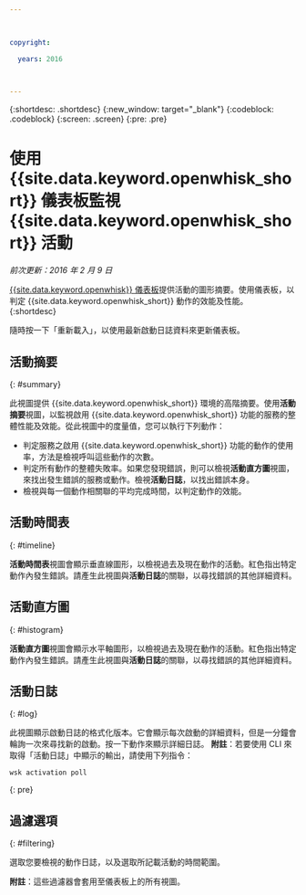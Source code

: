 ```yaml
---

 

copyright:

  years: 2016

 

---
```


{:shortdesc: .shortdesc}
{:new_window: target="_blank"}
{:codeblock: .codeblock}
{:screen: .screen}
{:pre: .pre}

# 使用 {{site.data.keyword.openwhisk_short}} 儀表板監視 {{site.data.keyword.openwhisk_short}} 活動
*前次更新：2016 年 2 月 9 日*

[{{site.data.keyword.openwhisk}} 儀表板](https://{DomainName}/whisk/dashboard/)提供活動的圖形摘要。使用儀表板，以判定 {{site.data.keyword.openwhisk_short}} 動作的效能及性能。
{:shortdesc}

隨時按一下「重新載入」，以使用最新啟動日誌資料來更新儀表板。

## 活動摘要
{: #summary}

此視圖提供 {{site.data.keyword.openwhisk_short}} 環境的高階摘要。使用**活動摘要**視圖，以監視啟用 {{site.data.keyword.openwhisk_short}} 功能的服務的整體性能及效能。從此視圖中的度量值，您可以執行下列動作：
* 判定服務之啟用 {{site.data.keyword.openwhisk_short}} 功能的動作的使用率，方法是檢視呼叫這些動作的次數。
* 判定所有動作的整體失敗率。如果您發現錯誤，則可以檢視**活動直方圖**視圖，來找出發生錯誤的服務或動作。檢視**活動日誌**，以找出錯誤本身。
* 檢視與每一個動作相關聯的平均完成時間，以判定動作的效能。 

<!-- For tips on improving performance, see troubleshooting? -->

## 活動時間表
{: #timeline}

**活動時間表**視圖會顯示垂直線圖形，以檢視過去及現在動作的活動。紅色指出特定動作內發生錯誤。請產生此視圖與**活動日誌**的關聯，以尋找錯誤的其他詳細資料。

## 活動直方圖
{: #histogram}

**活動直方圖**視圖會顯示水平軸圖形，以檢視過去及現在動作的活動。紅色指出特定動作內發生錯誤。請產生此視圖與**活動日誌**的關聯，以尋找錯誤的其他詳細資料。

## 活動日誌
{: #log}

此視圖顯示啟動日誌的格式化版本。它會顯示每次啟動的詳細資料，但是一分鐘會輪詢一次來尋找新的啟動。按一下動作來顯示詳細日誌。
**附註**：若要使用 CLI 來取得「活動日誌」中顯示的輸出，請使用下列指令： 

  ```
  wsk activation poll
  ```
  {: pre} 

## 過濾選項
{: #filtering}

選取您要檢視的動作日誌，以及選取所記載活動的時間範圍。 

**附註**：這些過濾器會套用至儀表板上的所有視圖。
